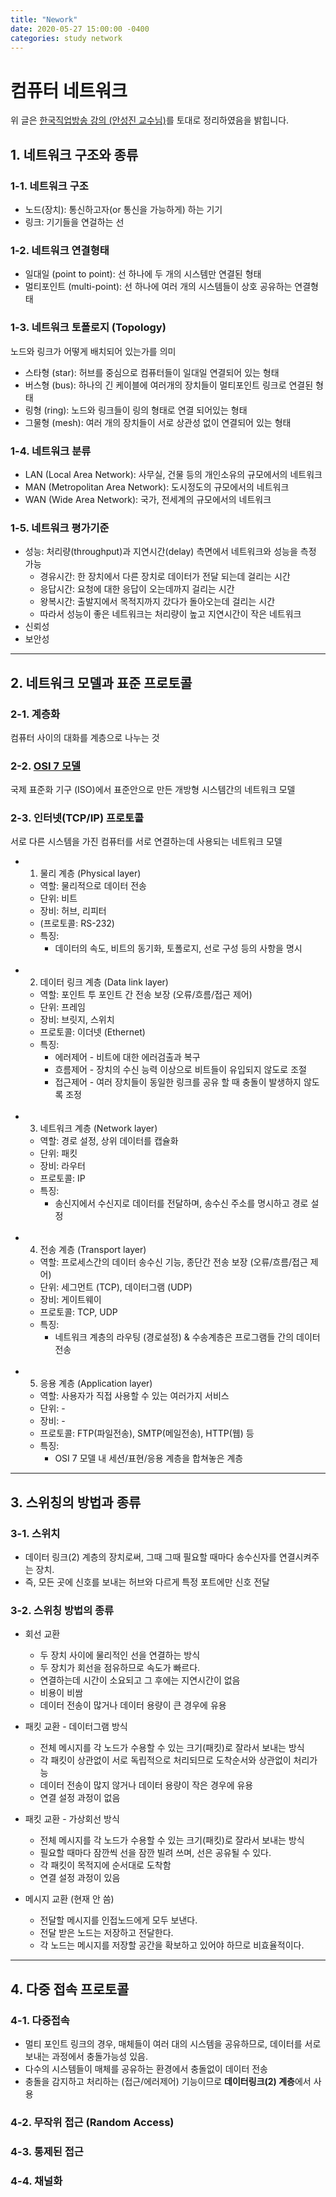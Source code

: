 ```yaml
---
title: "Nework"
date: 2020-05-27 15:00:00 -0400
categories: study network
---
```


# 컴퓨터 네트워크
위 글은 [한국직업방송 강의 (안성진 교수님)](https://www.youtube.com/playlist?list=PLFpZ7zSiHhPxrib8i4XPRKxB6FR9_NlCo)를 토대로 정리하였음을 밝힙니다.

## 1. 네트워크 구조와 종류

### 1-1. 네트워크 구조
  * 노드(장치): 통신하고자(or 통신을 가능하게) 하는 기기
  * 링크: 기기들을 연걸하는 선

### 1-2. 네트워크 연결형태
  * 일대일 (point to point): 선 하나에 두 개의 시스템만 연결된 형태
  * 멀티포인트 (multi-point): 선 하나에 여러 개의 시스템들이 상호 공유하는 연결형태

### 1-3. 네트워크 토폴로지 (Topology)
  노드와 링크가 어떻게 배치되어 있는가를 의미
  * 스타형 (star): 허브를 중심으로 컴퓨터들이 일대일 연결되어 있는 형태
  * 버스형 (bus): 하나의 긴 케이블에 여러개의 장치들이 멀티포인트 링크로 연결된 형태
  * 링형 (ring): 노드와 링크들이 링의 형태로 연결 되어있는 형태
  * 그물형 (mesh): 여러 개의 장치들이 서로 상관성 없이 연결되어 있는 형태

### 1-4. 네트워크 분류 
  * LAN (Local Area Network): 사무실, 건물 등의 개인소유의 규모에서의 네트워크
  * MAN (Metropolitan Area Network): 도시정도의 규모에서의 네트워크
  * WAN (Wide Area Network): 국가, 전세계의 규모에서의 네트워크

### 1-5. 네트워크 평가기준
  * 성능: 처리량(throughput)과 지연시간(delay) 측면에서 네트워크와 성능을 측정 가능
    - 경유시간: 한 장치에서 다른 장치로 데이터가 전달 되는데 걸리는 시간
    - 응답시간: 요청에 대한 응답이 오는데까지 걸리는 시간
    - 왕복시간: 출발지에서 목적지까지 갔다가 돌아오는데 걸리는 시간
    - 따라서 성능이 좋은 네트워크는 처리량이 높고 지연시간이 작은 네트워크
  * 신뢰성
  * 보안성

***

## 2. 네트워크 모델과 표준 프로토콜

### 2-1. 계층화
  컴퓨터 사이의 대화를 계층으로 나누는 것

### 2-2. [OSI 7 모델](https://http://joohyun.me/study/network/osi-7-layer/)
  국제 표준화 기구 (ISO)에서 표준안으로 만든 개방형 시스템간의 네트워크 모델

### 2-3. 인터넷(TCP/IP) 프로토콜
서로 다른 시스템을 가진 컴퓨터를 서로 연결하는데 사용되는 네트워크 모델
  * 1) 물리 계층 (Physical layer)
    - 역할: 물리적으로 데이터 전송
    - 단위: 비트
    - 장비: 허브, 리피터
    - (프로토콜: RS-232)
    - 특징: 
      + 데이터의 속도, 비트의 동기화, 토폴로지, 선로 구성 등의 사항을 명시
    </br></br>

  * 2) 데이터 링크 계층 (Data link layer)
    - 역할: 포인트 투 포인트 간 전송 보장 (오류/흐름/접근 제어)
    - 단위: 프레임
    - 장비: 브릿지, 스위치
    - 프로토콜: 이더넷 (Ethernet)
    - 특징:
      + 에러제어 - 비트에 대한 에러검출과 복구
      + 흐름제어 - 장치의 수신 능력 이상으로 비트들이 유입되지 않도로 조절
      + 접근제어 - 여러 장치들이 동일한 링크를 공유 할 때 충돌이 발생하지 않도록 조정
    </br></br>

  * 3) 네트워크 계층 (Network layer)
    - 역할: 경로 설정, 상위 데이터를 캡슐화
    - 단위: 패킷
    - 장비: 라우터
    - 프로토콜: IP
    - 특징:
      + 송신지에서 수신지로 데이터를 전달하며, 송수신 주소를 명시하고 경로 설정
    </br></br>

  * 4) 전송 계층 (Transport layer)
    - 역할: 프로세스간의 데이터 송수신 기능, 종단간 전송 보장 (오류/흐름/접근 제어)
    - 단위: 세그먼트 (TCP), 데이터그램 (UDP)
    - 장비: 게이트웨이
    - 프로토콜: TCP, UDP
    - 특징:
      + 네트워크 계층의 라우팅 (경로설정) & 수송계층은 프로그램들 간의 데이터 전송
    </br></br>

  * 5) 응용 계층 (Application layer)
    - 역할: 사용자가 직접 사용할 수 있는 여러가지 서비스
    - 단위: -
    - 장비: -
    - 프로토콜: FTP(파일전송), SMTP(메일전송), HTTP(웹) 등
    - 특징:
      + OSI 7 모델 내 세션/표현/응용 계층을 합쳐놓은 계층

***

## 3. 스위칭의 방법과 종류

### 3-1. 스위치
  * 데이터 링크(2) 계층의 장치로써, 그때 그때 필요할 때마다 송수신자를 연결시켜주는 장치.
  * 즉, 모든 곳에 신호를 보내는 허브와 다르게 특정 포트에만 신호 전달

### 3-2. 스위칭 방법의 종류
  * 회선 교환
    - 두 장치 사이에 물리적인 선을 연결하는 방식
    - 두 장치가 회선을 점유하므로 속도가 빠르다.
    - 연결하는데 시간이 소요되고 그 후에는 지연시간이 없음
    - 비용이 비쌈
    - 데이터 전송이 많거나 데이터 용량이 큰 경우에 유용

  * 패킷 교환 - 데이터그램 방식
    - 전체 메시지를 각 노드가 수용할 수 있는 크기(패킷)로 잘라서 보내는 방식
    - 각 패킷이 상관없이 서로 독립적으로 처리되므로 도착순서와 상관없이 처리가능
    - 데이터 전송이 많지 않거나 데이터 용량이 작은 경우에 유용
    - 연결 설정 과정이 없음

  * 패킷 교환 - 가상회선 방식
    - 전체 메시지를 각 노드가 수용할 수 있는 크기(패킷)로 잘라서 보내는 방식
    - 필요할 때마다 잠깐씩 선을 잠깐 빌려 쓰며, 선은 공유될 수 있다.
    - 각 패킷이 목적지에 순서대로 도착함
    - 연결 설정 과정이 있음

  * 메시지 교환 (현재 안 씀)
    - 전달할 메시지를 인접노드에게 모두 보낸다.
    - 전달 받은 노드는 저장하고 전달한다.
    - 각 노드는 메시지를 저장할 공간을 확보하고 있어야 하므로 비효율적이다.

***

## 4. 다중 접속 프로토콜

### 4-1. 다중접속
  * 멀티 포인트 링크의 경우, 매체들이 여러 대의 시스템을 공유하므로, 데이터를 서로 보내는 과정에서 충돌가능성 있음.
  * 다수의 시스템들이 매체를 공유하는 환경에서 충돌없이 데이터 전송
  * 충돌을 감지하고 처리하는 (접근/에러제어) 기능이므로 **데이터링크(2) 계층**에서 사용

### 4-2. 무작위 접근 (Random Access)

### 4-3. 통제된 접근 

### 4-4. 채널화


